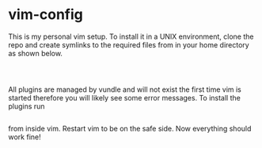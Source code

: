 vim-config
==========

This is my personal vim setup. 
To install it in a UNIX environment, clone the repo and create symlinks to the
required files from in your home directory as shown below. 

```ln -s /path/to/vimrc ~/.vimrc
```
```ln -s /path/to/gvimrc ~/.gvimrc
```
```ln -s /path/to/vim ~/.vim
```

All plugins are managed by vundle and will not exist the first time vim is
started therefore you will likely see some error messages. 
To install the plugins run
```:BundleInstall
```
from inside vim. Restart vim to be on the safe side. Now everything should work
fine!
